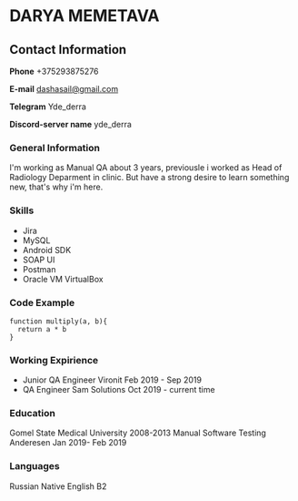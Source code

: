 # DARYA MEMETAVA

## Contact Information
**Phone** +375293875276

**E-mail** dashasail@gmail.com

**Telegram** Yde_derra

**Discord-server name** yde_derra


### General Information
I'm working as Manual QA about 3 years, previousle i worked as Head of Radiology Deparment in clinic. But have a strong desire to learn something new, that's why i'm here.

### Skills
- Jira
- MySQL
- Android SDK
- SOAP UI
- Postman
- Oracle VM VirtualBox

### Code Example
```
function multiply(a, b){
  return a * b
}
```

### Working Expirience
- Junior QA Engineer Vironit Feb 2019 - Sep 2019
- QA Engineer Sam Solutions Oct 2019 - current time

### Education
Gomel State Medical University 2008-2013
Manual Software Testing Anderesen Jan 2019- Feb 2019

### Languages
Russian Native
English B2





